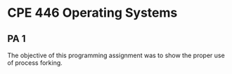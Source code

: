 CPE 446 Operating Systems
===========================

PA 1
----------
The objective of this programming assignment was to show the proper
use of process forking.